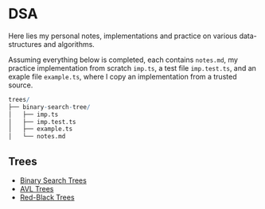 # DSA

Here lies my personal notes, implementations and practice on various data-structures and algorithms.

Assuming everything below is completed, each contains `notes.md`, my practice implementation from scratch `imp.ts`, a test file `imp.test.ts`, and an exaple file `example.ts`, where I copy an implementation from a trusted source. 
```mathematica
trees/
├── binary-search-tree/
│   ├── imp.ts
│   ├── imp.test.ts
│   ├── example.ts
│   └── notes.md
```

## Trees

- [Binary Search Trees](./trees/binary-tree/binary-search-tree)
- [AVL Trees](./trees/binary-tree/avl-tree)
- [Red-Black Trees](./trees/binary-tree/red-black-tree)
